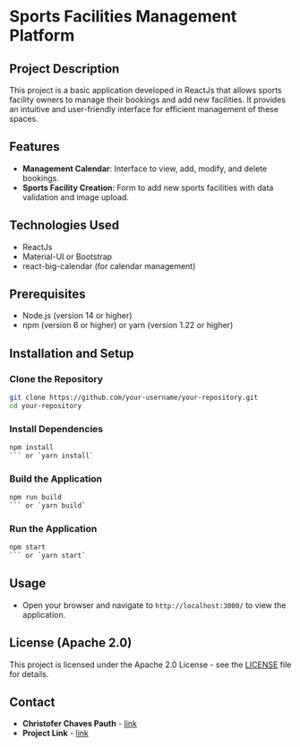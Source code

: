 # Sports Facilities Management Platform

## Project Description
This project is a basic application developed in ReactJs that allows sports facility owners to manage their bookings and add new facilities. It provides an intuitive and user-friendly interface for efficient management of these spaces.

## Features
- **Management Calendar**: Interface to view, add, modify, and delete bookings.
- **Sports Facility Creation**: Form to add new sports facilities with data validation and image upload.

## Technologies Used
- ReactJs
- Material-UI or Bootstrap
- react-big-calendar (for calendar management)

## Prerequisites
- Node.js (version 14 or higher)
- npm (version 6 or higher) or yarn (version 1.22 or higher)

## Installation and Setup

### Clone the Repository
```bash
git clone https://github.com/your-username/your-repository.git
cd your-repository
```

### Install Dependencies
```bash
npm install
``` or `yarn install`
```

### Build the Application
```bash
npm run build
``` or `yarn build`
```

### Run the Application
```bash
npm start
``` or `yarn start`
```

## Usage
- Open your browser and navigate to `http://localhost:3000/` to view the application.

## License (Apache 2.0)
This project is licensed under the Apache 2.0 License - see the [LICENSE](https://www.apache.org/licenses/LICENSE-2.0) file for details.

## Contact
- **Christofer Chaves Pauth** - [link](https://github.com/Christofer2002/)
- **Project Link** - [link](https://github.com/Christofer2002/Sports-Management)
